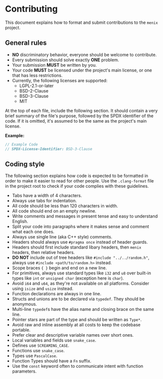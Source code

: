 # Contributing
This document explains how to format and submit contributions to
the `menix` project.

## General rules
- **NO** discriminatory behavior, everyone should be welcome to contribute.
- Every submission should solve exactly **ONE** problem.
- Your submission **MUST** be written by you.
- Your code **MUST** be licensed under the project's main license, or
  one that has less restrictions.
- Currently, the following licenses are supported:
	- LGPL-2.1-or-later
	- BSD-2-Clause
	- BSD-3-Clause
	- MIT

At the top of each file, include the following section. It should contain a
very brief summary of the file's purpose, followed by the SPDX identifier of
the code. If it is omitted, it's assumed to be the same as the project's
main license.

<!-- REUSE-IgnoreStart -->
  **Example:**
  ```c
  // Example Code
  // SPDX-License-Identifier: BSD-3-Clause
  ```
<!-- REUSE-IgnoreEnd -->

## Coding style
The following section explains how code is expected to be formatted in order
to make it easier to read for other people. Use the `.clang-format` file in the
project root to check if your code complies with these guidelines.

- Tabs have a width of 4 characters.
- Always use tabs for indentation.
- All code should be less than 120 characters in width.
- All code should end on an empty newline.
- Write comments and messages in present tense and easy to understand English.
- Split your code into paragraphs where it makes sense and comment what
  each one does.
- Always use single line (aka C++ style) comments.
- Headers should always use `#pragma once` instead of header guards.
- Headers should first include standard libary headers, then `menix` headers,
  then relative headers.
- **DO NOT** include out of tree headers like `#include "../../random.h"`,
  always use `#include <path/to/random.h>` instead.
- Scope braces `{ }` begin and end on a new line.
- For primitives, always use standard types like `i32` and `u8`
  over built-in types like `int` or `unsigned char` (exception here is `char`).
- Avoid `i64` and `u64`, as they're not available on all platforms.
  Consider using `isize` and `usize` instead.
- Function declarations are always in one line.
- Structs and unions are to be declared via `typedef`. They should be anonymous.
- Multi-line `typedef`s have the alias name and closing brace on the same line.
- Pointer stars are part of the type and should be written as `Type*`.
- Avoid raw and inline assembly at all costs to keep the codebase portable.
- Prefer clear and descriptive variable names over short ones.
- Local variables and fields use `snake_case`.
- Defines use `SCREAMING_CASE`.
- Functions use `snake_case`.
- Types use `PascalCase`.
- Function Types should have a `Fn` suffix.
- Use the `const` keyword often to communicate intent with function parameters.
